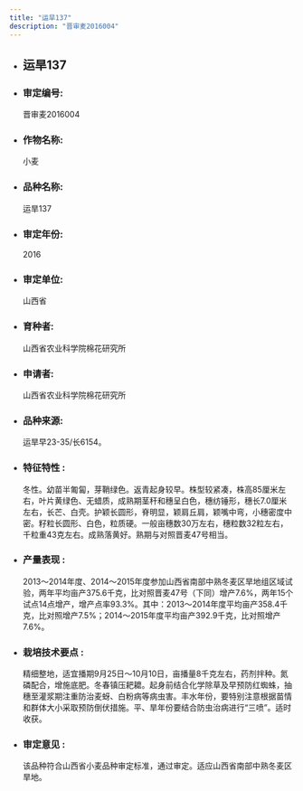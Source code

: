 ```yaml
---
title: "运旱137"
description: "晋审麦2016004"
---
```

* ## 运旱137
* ###  审定编号:  
   晋审麦2016004

*  ### 作物名称:  
   小麦

*   ###  品种名称: 
    运旱137

*   ### 审定年份: 
    2016

*   ### 审定单位:  
    山西省

*   ### 育种者:  
    山西省农业科学院棉花研究所

*   ### 申请者:  
    山西省农业科学院棉花研究所

*   ### 品种来源:  
    运旱早23-35/长6154。

*   ### 特征特性 : 
    冬性。幼苗半匍匐，芽鞘绿色。返青起身较早。株型较紧凑，株高85厘米左右，叶片黄绿色、无蜡质，成熟期茎秆和穗呈白色，穗纺锤形，穗长7.0厘米左右，长芒、白壳。护颖长圆形，脊明显，颖肩丘肩，颖嘴中弯，小穗密度中密。籽粒长圆形、白色，粒质硬。一般亩穗数30万左右，穗粒数32粒左右，千粒重43克左右。成熟落黄好。熟期与对照晋麦47号相当。

*   ### 产量表现 : 
    2013～2014年度、2014～2015年度参加山西省南部中熟冬麦区旱地组区域试验，两年平均亩产375.6千克，比对照晋麦47号（下同）增产7.6%，两年15个试点14点增产，增产点率93.3%。其中：2013～2014年度平均亩产358.4千克，比对照增产7.5%；2014～2015年度平均亩产392.9千克，比对照增产7.6%。

*   ### 栽培技术要点 : 
    精细整地，适宜播期9月25日～10月10日，亩播量8千克左右，药剂拌种。氮磷配合，增施底肥。冬春镇压耙耱。起身前结合化学除草及早预防红蜘蛛，抽穗至灌浆期注重防治麦蚜、白粉病等病虫害。丰水年份，要特别注意根据苗情和群体大小采取预防倒伏措施。平、旱年份要结合防虫治病进行“三喷”。适时收获。

*   ### 审定意见 : 
    该品种符合山西省小麦品种审定标准，通过审定。适应山西省南部中熟冬麦区旱地。
